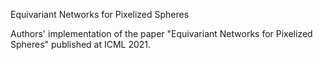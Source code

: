 Equivariant Networks for Pixelized Spheres

Authors' implementation of the paper "Equivariant Networks for Pixelized Spheres" published at ICML 2021.
